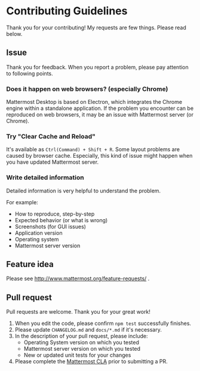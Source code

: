 # Contributing Guidelines
Thank you for your contributing! My requests are few things. Please read below.

## Issue
Thank you for feedback. When you report a problem, please pay attention to following points.

### Does it happen on web browsers? (especially Chrome)
Mattermost Desktop is based on Electron, which integrates the Chrome engine within a standalone application.
If the problem you encounter can be reproduced on web browsers, it may be an issue with Mattermost server (or Chrome).

### Try "Clear Cache and Reload"
It's available as `Ctrl(Command) + Shift + R`.
Some layout problems are caused by browser cache.
Especially, this kind of issue might happen when you have updated Mattermost server.

### Write detailed information
Detailed information is very helpful to understand the problem.

For example:
* How to reproduce, step-by-step
* Expected behavior (or what is wrong)
* Screenshots (for GUI issues)
* Application version
* Operating system
* Mattermost server version

## Feature idea
Please see http://www.mattermost.org/feature-requests/ .

## Pull request
Pull requests are welcome. Thank you for your great work!

1. When you edit the code, please confirm `npm test` successfully finishes.
2. Please update `CHANGELOG.md` and `docs/*.md` if it's necessary.
3. In the description of your pull request, please include:
   * Operating System version on which you tested
   * Mattermost server version on which you tested
   * New or updated unit tests for your changes
4. Please complete the [Mattermost CLA](http://www.mattermost.org/mattermost-contributor-agreement/) prior to submitting a PR.
